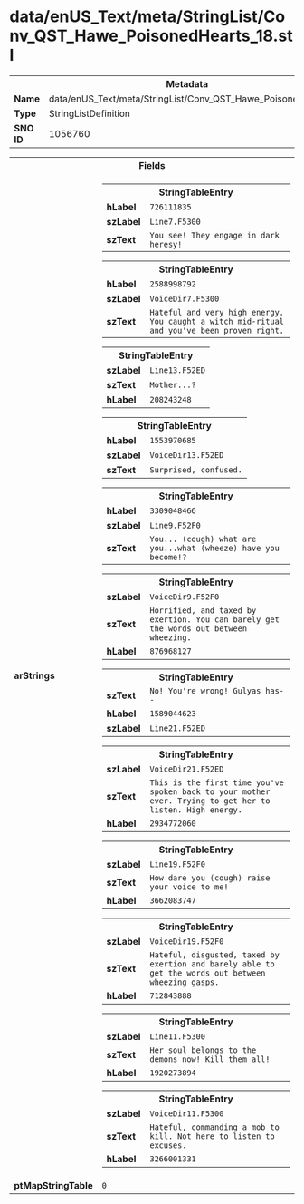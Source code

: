 <h1>data/enUS_Text/meta/StringList/Conv_QST_Hawe_PoisonedHearts_18.stl</h1><table><tr><th colspan="100%">Metadata</th></tr><tr><td><b>Name</b></td><td>data/enUS_Text/meta/StringList/Conv_QST_Hawe_PoisonedHearts_18.stl</td></tr><tr><td><b>Type</b></td><td>StringListDefinition</td></tr><tr><td><b>SNO ID</b></td><td>1056760</td></tr></table>

<table><tr><th colspan="100%">Fields</th></tr><tr><td><b>arStrings</b></td><td><table><tr><th colspan="100%">StringTableEntry</th></tr><tr><td><b>hLabel</b></td><td><code>726111835</code></td></tr><tr><td><b>szLabel</b></td><td><code>Line7.F5300</code></td></tr><tr><td><b>szText</b></td><td><code>You see! They engage in dark heresy!</code></td></tr></table>


<table><tr><th colspan="100%">StringTableEntry</th></tr><tr><td><b>hLabel</b></td><td><code>2588998792</code></td></tr><tr><td><b>szLabel</b></td><td><code>VoiceDir7.F5300</code></td></tr><tr><td><b>szText</b></td><td><code>Hateful and very high energy. You caught a witch mid-ritual and you've been proven right.</code></td></tr></table>


<table><tr><th colspan="100%">StringTableEntry</th></tr><tr><td><b>szLabel</b></td><td><code>Line13.F52ED</code></td></tr><tr><td><b>szText</b></td><td><code>Mother...?</code></td></tr><tr><td><b>hLabel</b></td><td><code>208243248</code></td></tr></table>


<table><tr><th colspan="100%">StringTableEntry</th></tr><tr><td><b>hLabel</b></td><td><code>1553970685</code></td></tr><tr><td><b>szLabel</b></td><td><code>VoiceDir13.F52ED</code></td></tr><tr><td><b>szText</b></td><td><code>Surprised, confused.</code></td></tr></table>


<table><tr><th colspan="100%">StringTableEntry</th></tr><tr><td><b>hLabel</b></td><td><code>3309048466</code></td></tr><tr><td><b>szLabel</b></td><td><code>Line9.F52F0</code></td></tr><tr><td><b>szText</b></td><td><code>You... (cough) what are you...what (wheeze) have you become!?</code></td></tr></table>


<table><tr><th colspan="100%">StringTableEntry</th></tr><tr><td><b>szLabel</b></td><td><code>VoiceDir9.F52F0</code></td></tr><tr><td><b>szText</b></td><td><code>Horrified, and taxed by exertion. You can barely get the words out between wheezing.</code></td></tr><tr><td><b>hLabel</b></td><td><code>876968127</code></td></tr></table>


<table><tr><th colspan="100%">StringTableEntry</th></tr><tr><td><b>szText</b></td><td><code>No! You're wrong! Gulyas has--</code></td></tr><tr><td><b>hLabel</b></td><td><code>1589044623</code></td></tr><tr><td><b>szLabel</b></td><td><code>Line21.F52ED</code></td></tr></table>


<table><tr><th colspan="100%">StringTableEntry</th></tr><tr><td><b>szLabel</b></td><td><code>VoiceDir21.F52ED</code></td></tr><tr><td><b>szText</b></td><td><code>This is the first time you've spoken back to your mother ever. Trying to get her to listen. High energy.</code></td></tr><tr><td><b>hLabel</b></td><td><code>2934772060</code></td></tr></table>


<table><tr><th colspan="100%">StringTableEntry</th></tr><tr><td><b>szLabel</b></td><td><code>Line19.F52F0</code></td></tr><tr><td><b>szText</b></td><td><code>How dare you (cough) raise your voice to me!</code></td></tr><tr><td><b>hLabel</b></td><td><code>3662083747</code></td></tr></table>


<table><tr><th colspan="100%">StringTableEntry</th></tr><tr><td><b>szLabel</b></td><td><code>VoiceDir19.F52F0</code></td></tr><tr><td><b>szText</b></td><td><code>Hateful, disgusted, taxed by exertion and barely able to get the words out between wheezing gasps.</code></td></tr><tr><td><b>hLabel</b></td><td><code>712843888</code></td></tr></table>


<table><tr><th colspan="100%">StringTableEntry</th></tr><tr><td><b>szLabel</b></td><td><code>Line11.F5300</code></td></tr><tr><td><b>szText</b></td><td><code>Her soul belongs to the demons now! Kill them all!</code></td></tr><tr><td><b>hLabel</b></td><td><code>1920273894</code></td></tr></table>


<table><tr><th colspan="100%">StringTableEntry</th></tr><tr><td><b>szLabel</b></td><td><code>VoiceDir11.F5300</code></td></tr><tr><td><b>szText</b></td><td><code>Hateful, commanding a mob to kill. Not here to listen to excuses.</code></td></tr><tr><td><b>hLabel</b></td><td><code>3266001331</code></td></tr></table>


</td></tr><tr><td><b>ptMapStringTable</b></td><td><code>0</code></td></tr></table>

